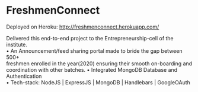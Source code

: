 # FreshmenConnect<r><br>

Deployed on Heroku: http://freshmenconnect.herokuapp.com/


Delivered this end-to-end project to the Entrepreneurship-cell of the institute. <br>
• An Announcement/feed sharing portal made to bride the gap between 500+ <br>
freshmen enrolled in the year(2020) ensuring their smooth on-boarding and coordination with other batches.
• Integrated MongoDB Database and Authentication <br>
• Tech-stack: NodeJS | ExpressJS | MongoDB | Handlebars | GoogleOAuth <br>
